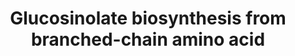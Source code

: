---
annotations:
- id: PW:0000002
  parent: classic metabolic pathway
  type: Pathway Ontology
  value: classic metabolic pathway
authors:
- Mikikot
- Afukushima
- Khanspers
- MaintBot
- Eweitz
description: This pathway describes the glucosinolate derived from branched-chain
  amino acid (Val, Leu, Ile) in Arabidopsis thaliana. This is based on the KEGG pathway.  Some
  pathway entities are unknown and being investigated, these are denoted as "Catalyst"
  and "Metabolite" for now.
last-edited: 2021-05-28
organisms:
- Arabidopsis thaliana
redirect_from:
- /index.php/Pathway:WP4599
- /instance/WP4599
- /instance/WP4599_rr118601
revision: r118601
schema-jsonld:
- '@context': https://schema.org/
  '@id': https://wikipathways.github.io/pathways/WP4599.html
  '@type': Dataset
  creator:
    '@type': Organization
    name: WikiPathways
  description: This pathway describes the glucosinolate derived from branched-chain
    amino acid (Val, Leu, Ile) in Arabidopsis thaliana. This is based on the KEGG
    pathway.  Some pathway entities are unknown and being investigated, these are
    denoted as "Catalyst" and "Metabolite" for now.
  keywords:
  - (E)-2-Methylbutanal oxime
  - (E)-2-Methylpropanal oxime
  - 1-Methylethyl glucosinolate
  - 1-Methylpropyl glucosinolate
  - 2-Methylpropyl glucosinolate
  - 2-Oxo-3-methyl-butanoic acid
  - 2-Oxo-3-methyl-pentanoic acid
  - 2-Oxo-4-methyl-pentanoic acid
  - 3-Methylbutyraldehyde oxime
  - CYP79D1
  - CYP79D2
  - CYP79D3
  - CYP79D4
  - L-Valine
  - L-isoleucine
  - L-leucine
  license: CC0
  name: Glucosinolate biosynthesis from branched-chain amino acid
seo: CreativeWork
title: Glucosinolate biosynthesis from branched-chain amino acid
wpid: WP4599
---